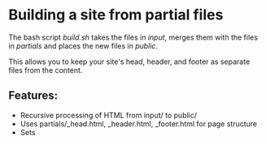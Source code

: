 # Building a site from partial files

The bash script _build.sh_ takes the files in _input_, merges them with the files in _partials_ and places the new files in _public_.

This allows you to keep your site's head, header, and footer as separate files from the content.

## Features:
 - Recursive processing of HTML from input/ to public/
 - Uses partials/_head.html, _header.html, _footer.html for page structure
 - Sets <title> from <body id=""> or filename (hyphens to spaces, title case)
 - Copies other asset files unchanged
 - Only processes/copies files that are missing or changed (incremental build)
 - Injects a JS snippet into HTML footer for live reload (auto refresh)
 - Options:
     --clean       : delete public/ folder before building
     --dry-run     : show planned actions but don't write files
     --serve       : run python3 http.server on localhost:8000 after build
     --watch       : watch input/ and partials/ for changes, auto rebuild (needs inotifywait from inotify-tools)
     --no-refresh  : disable injecting live reload JS
     --help        : show help
  
## Dependencies:
 - python3 (for --serve)
 - inotifywait (for --watch, from inotify-tools package)

## Usage examples:
sh ./build.sh --no-refresh # to process files for distribution.
sh ./build.sh --serve # to create a server to view the site in a browser. Create a new terminal for further commands.
sh ./build.sh --watch # to watch for changes and process them as they happen.

